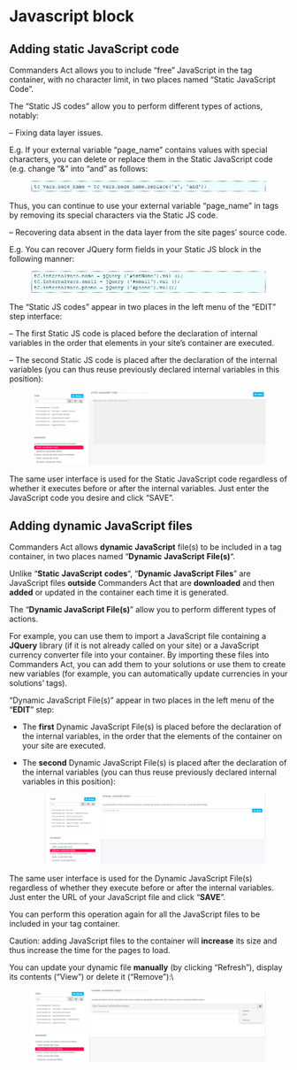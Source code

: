 # Javascript block

## Adding static JavaScript code

Commanders Act allows you to include “free” JavaScript in the tag container, with no character limit, in two places named “Static JavaScript Code”.

The “Static JS codes” allow you to perform different types of actions, notably:

–  Fixing data layer issues.

E.g. If your external variable “page\_name” contains values with special characters, you can delete or replace them in the Static JavaScript code (e.g. change “&” into “and” as follows:

<figure><img src="../../../../../../.gitbook/assets/image (39) (1).png" alt=""><figcaption></figcaption></figure>

Thus, you can continue to use your external variable “page\_name” in tags by removing its special characters via the Static JS code.

– Recovering data absent in the data layer from the site pages’ source code.

E.g. You can recover JQuery form fields in your Static JS block in the following manner:

<figure><img src="../../../../../../.gitbook/assets/image (91).png" alt=""><figcaption></figcaption></figure>

The “Static JS codes” appear in two places in the left menu of the “EDIT” step interface:

–  The first Static JS code is placed before the declaration of internal variables in the order that elements in your site’s container are executed.

–  The second Static JS code is placed after the declaration of the internal variables (you can thus reuse previously declared internal variables in this position):

<figure><img src="../../../../../../.gitbook/assets/image (2) (4).png" alt=""><figcaption></figcaption></figure>

The same user interface is used for the Static JavaScript code regardless of whether it executes before or after the internal variables. Just enter the JavaScript code you desire and click “SAVE”.

## Adding dynamic JavaScript files

Commanders Act allows **dynamic** **JavaScript** file(s) to be included in a tag container, in two places named “**Dynamic** **JavaScript** **File(s)**“.

Unlike “**Static** **JavaScript** **codes**“, “**Dynamic** **JavaScript Files**” are JavaScript files **outside** Commanders Act that are **downloaded** and then **added** or updated in the  container each time it is generated.

The “**Dynamic JavaScript File(s)**” allow you to perform different types of actions.

For example, you can use them to import a JavaScript file containing a **JQuery** library (if it is not already called on your site) or a JavaScript currency converter file into your container. By importing these files into Commanders Act, you can add them to your solutions or use them to create new variables (for example, you can automatically update currencies in your solutions’ tags).

“Dynamic JavaScript File(s)” appear in two places in the left menu of the “**EDIT**” step:

* The **first** Dynamic JavaScript File(s) is placed before the declaration of the internal variables, in the order that the elements of the container on your site are executed.
*   The **second** Dynamic JavaScript File(s) is placed after the declaration of the internal variables (you can thus reuse previously declared internal variables in this position):

    <figure><img src="../../../../../../.gitbook/assets/image (45).png" alt=""><figcaption></figcaption></figure>

The same user interface is used for the Dynamic JavaScript File(s) regardless of whether they execute before or after the internal variables. Just enter the URL of your JavaScript file and click “**SAVE**”.

You can perform this operation again for all the JavaScript files to be included in your tag container.

Caution: adding JavaScript files to the container will **increase** its size and thus increase the time for the pages to load.

You can update your dynamic file **manually** (by clicking “Refresh”), display its contents (“View”) or delete it (“Remove”):\


<figure><img src="../../../../../../.gitbook/assets/image (62).png" alt=""><figcaption></figcaption></figure>
